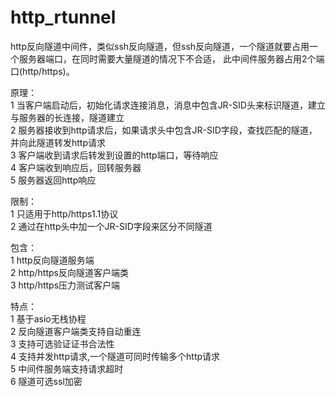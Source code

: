 # http_rtunnel
http反向隧道中间件，类似ssh反向隧道，但ssh反向隧道，一个隧道就要占用一个服务器端口，在同时需要大量隧道的情况下不合适，
此中间件服务器占用2个端口(http/https)。

原理：  
1 当客户端启动后，初始化请求连接消息，消息中包含JR-SID头来标识隧道，建立与服务器的长连接，隧道建立  
2 服务器接收到http请求后，如果请求头中包含JR-SID字段，查找匹配的隧道，并向此隧道转发http请求  
3 客户端收到请求后转发到设置的http端口，等待响应  
4 客户端收到响应后，回转服务器  
5 服务器返回http响应  
  
限制：  
1 只适用于http/https1.1协议  
2 通过在http头中加一个JR-SID字段来区分不同隧道  
  
包含：  
1 http反向隧道服务端  
2 http/https反向隧道客户端类  
3 http/https压力测试客户端  
  
特点：  
1 基于asio无栈协程  
2 反向隧道客户端类支持自动重连  
3 支持可选验证证书合法性  
4 支持并发http请求,一个隧道可同时传输多个http请求  
5 中间件服务端支持请求超时  
6 隧道可选ssl加密  
